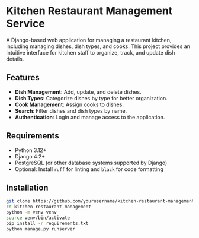 # Kitchen Restaurant Management Service

A Django-based web application for managing a restaurant kitchen, including managing dishes, dish types, and cooks. This project provides an intuitive interface for kitchen staff to organize, track, and update dish details.

## Features

- **Dish Management**: Add, update, and delete dishes.
- **Dish Types**: Categorize dishes by type for better organization.
- **Cook Management**: Assign cooks to dishes.
- **Search**: Filter dishes and dish types by name.
- **Authentication**: Login and manage access to the application.

## Requirements

- Python 3.12+
- Django 4.2+
- PostgreSQL (or other database systems supported by Django)
- Optional: Install `ruff` for linting and `black` for code formatting

## Installation

   ```bash
   git clone https://github.com/yourusername/kitchen-restaurant-management.git
   cd kitchen-restaurant-management
   python -m venv venv
   source venv/bin/activate
   pip install -r requirements.txt
   python manage.py runserver
